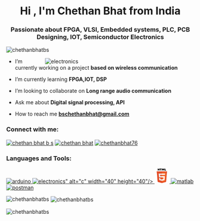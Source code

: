 <h1 align="center">Hi , I'm Chethan Bhat from India</h1>
<h3 align="center">Passionate about FPGA, VLSI, Embedded systems, PLC, PCB Designing, IOT, Semiconductor Electronics</h3>

<p align="left"> <img src="https://komarev.com/ghpvc/?username=chethanbhatbs&label=Profile%20views&color=0e75b6&style=flat" alt="chethanbhatbs" /> </p>
<img align="right" alt="electronics" width="400" src="https://www.google.com/url?sa=i&url=https%3A%2F%2Fin.pinterest.com%2Fpin%2F758645499718499272%2F&psig=AOvVaw2BfFixcR8wK8y5gFdpqHOl&ust=1672841852536000&source=images&cd=vfe&ved=0CBAQjRxqFwoTCNDMw9XLq_wCFQAAAAAdAAAAABAE" >

- I’m currently working on a project **based on wireless communication**

- I’m currently learning **FPGA,IOT, DSP**

- I’m looking to collaborate on **Long range audio communication**

- Ask me about **Digital signal processing, API**

- How to reach me **bschethanbhat@gmail.com**



<h3 align="left">Connect with me:</h3>
<p align="left">
<a href="https://linkedin.com/in/chethan bhat b s" target="blank"><img align="center" src="https://raw.githubusercontent.com/rahuldkjain/github-profile-readme-generator/master/src/images/icons/Social/linked-in-alt.svg" alt="chethan bhat b s" height="30" width="40" /></a>
<a href="https://fb.com/chethan bhat" target="blank"><img align="center" src="https://raw.githubusercontent.com/rahuldkjain/github-profile-readme-generator/master/src/images/icons/Social/facebook.svg" alt="chethan bhat" height="30" width="40" /></a>
<a href="https://instagram.com/chethanbhat76" target="blank"><img align="center" src="https://raw.githubusercontent.com/rahuldkjain/github-profile-readme-generator/master/src/images/icons/Social/instagram.svg" alt="chethanbhat76" height="30" width="40" /></a>
</p>

<h3 align="left">Languages and Tools:</h3>
<p align="left"> <a href="https://www.arduino.cc/" target="_blank" rel="noreferrer"> <img src="https://cdn.worldvectorlogo.com/logos/arduino-1.svg" alt="arduino" width="40" height="40"/> 
  </a> <a href="https://www.cprogramming.com/" target="_blank" rel="noreferrer"> <img src="<img align="right" alt="electronics" width="400" src="https://encrypted-tbn0.gstatic.com/images?q=tbn:ANd9GcQRY4HIE3klmK5M5AXWJNFkvq9fqoxdKTVRUw&usqp=CAU" >" alt="c" width="40" height="40"/> </a> <a href="https://www.w3.org/html/" target="_blank" rel="noreferrer"> <img src="https://raw.githubusercontent.com/devicons/devicon/master/icons/html5/html5-original-wordmark.svg" alt="html5" width="40" height="40"/> </a> <a href="https://www.mathworks.com/" target="_blank" rel="noreferrer"> <img src="https://upload.wikimedia.org/wikipedia/commons/2/21/Matlab_Logo.png" alt="matlab" width="40" height="40"/> </a> <a href="https://postman.com" target="_blank" rel="noreferrer"> <img src="https://www.vectorlogo.zone/logos/getpostman/getpostman-icon.svg" alt="postman" width="40" height="40"/> </a> </p>

<p><img align="left" src="https://github-readme-stats.vercel.app/api/top-langs?username=chethanbhatbs&show_icons=true&locale=en&layout=compact" alt="chethanbhatbs" /></p>

<p>&nbsp;<img align="center" src="https://github-readme-stats.vercel.app/api?username=chethanbhatbs&show_icons=true&locale=en" alt="chethanbhatbs" /></p>

<p><img align="center" src="https://github-readme-streak-stats.herokuapp.com/?user=chethanbhatbs&" alt="chethanbhatbs" /></p>
